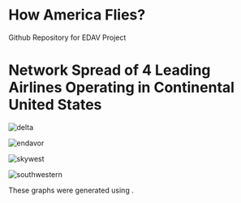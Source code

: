 # How America Flies?
Github Repository for EDAV Project

# Network Spread of 4 Leading Airlines Operating in Continental United States

![delta](https://user-images.githubusercontent.com/16842872/49775120-1a039780-fcc5-11e8-8b36-39a7049dc6e6.PNG)

![endavor](https://user-images.githubusercontent.com/16842872/49775121-1a039780-fcc5-11e8-9359-f8b4ca04b982.PNG)

![skywest](https://user-images.githubusercontent.com/16842872/49775122-1a039780-fcc5-11e8-96ce-cfa6a4df0d8b.PNG)

![southwestern](https://user-images.githubusercontent.com/16842872/49775123-1a039780-fcc5-11e8-93e5-ee1fdc45b7da.PNG)

These graphs were generated using .
